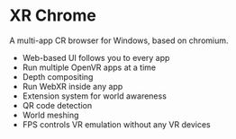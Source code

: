 # XR Chrome

A multi-app CR browser for Windows, based on chromium.

- Web-based UI follows you to every app
- Run multiple OpenVR apps at a time
- Depth compositing
- Run WebXR inside any app
- Extension system for world awareness
- QR code detection
- World meshing
- FPS controls VR emulation without any VR devices